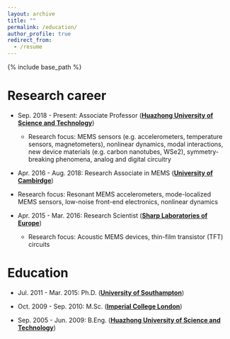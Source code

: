 ```yaml
---
layout: archive
title: ""
permalink: /education/
author_profile: true
redirect_from:
  - /resume
---
```


{% include base_path %}

Research career
======
* Sep. 2018 - Present: Associate Professor ([<b>Huazhong University of Science and Technology</b>](http://english.hust.edu.cn/))
  * Research focus: MEMS sensors (e.g. accelerometers, temperature sensors, magnetometers), nonlinear dynamics, modal interactions, new device materials (e.g. carbon nanotubes, WSe2), symmetry-breaking phenomena, analog and digital circuitry


* Apr. 2016 - Aug. 2018: Research Associate in MEMS ([<b>University of Cambirdge</b>](https://www.nanoscience.cam.ac.uk/))
<!--  * Supervisor: [Prof. Ashwin Seshia](http://www.eng.cam.ac.uk/profiles/aas41)-->
  * Research focus: Resonant MEMS accelerometers, mode-localized MEMS sensors, low-noise front-end electronics, nonlinear dynamics


* Apr. 2015 - Mar. 2016: Research Scientist ([<b>Sharp Laboratories of Europe</b>](https://www.sle.sharp.co.uk/rd-for-sharp))
  * Research focus: Acoustic MEMS devices, thin-film transistor (TFT) circuits

Education
======

* Jul. 2011 - Mar. 2015: Ph.D. ([<b>University of Southampton</b>](https://www.nano.ecs.soton.ac.uk/))
<!--  * Supervisor: [Michael Kraft](https://www.esat.kuleuven.be/mns/mns_people/michael_kraft) (currently at KU Leuven)-->


* Oct. 2009 - Sep. 2010: M.Sc. ([<b>Imperial College London</b>](http://www.imperial.ac.uk/study/pg/electrical-engineering/analogue-digital-circuit/))


* Sep. 2005 - Jun. 2009: B.Eng. ([<b>Huazhong University of Science and Technology</b>](http://english.aia.hust.edu.cn/))
